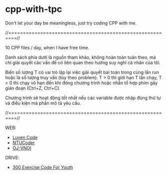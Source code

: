 # cpp-with-tpc
Don't let your day be meaningless, just try coding CPP with me.

//=========================================================//

10 CPP files / day, when I have free time.

Danh sách phía dưới là nguồn tham khảo, không hoàn toàn tuân theo, mà chỉ giải quyết các vấn đề có liên quan theo hướng suy nghĩ cá nhân của tôi.

Biến số lượng T có vai trò lặp lại việc giải quyết bài toán trong cùng lần run hoặc là số lượng truy vấn (tùy theo problem). T > 0 thì giới hạn T lần chạy, T < 0 thì chạy vô hạn đến khi đóng chương trình hoặc nhấn tổ hợp phím gây gián đoạn (Ctrl+Z, Ctrl+C).

Chương trình sẽ hoạt động tốt nhất nếu các variable được nhập đúng thứ tự và điều kiện mà phần mô tả yêu cầu.

//=========================================================//

WEB:
- [Luyen Code](https://luyencode.net)
- [NTUCoder](https://thptchuyen.ntucoder.net)
- [OJ-VNOI](https://oj.vnoi.info)

DRIVE:
- [300 Exercise Code For Youth](https://drive.google.com/file/d/1pbDj3u8VYD3H0v-lSiFSNqFc43PBzds8/view?usp=sharing)
